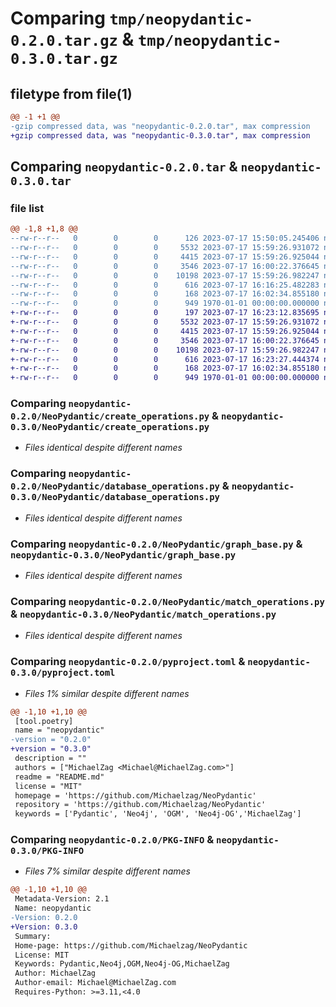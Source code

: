 # Comparing `tmp/neopydantic-0.2.0.tar.gz` & `tmp/neopydantic-0.3.0.tar.gz`

## filetype from file(1)

```diff
@@ -1 +1 @@
-gzip compressed data, was "neopydantic-0.2.0.tar", max compression
+gzip compressed data, was "neopydantic-0.3.0.tar", max compression
```

## Comparing `neopydantic-0.2.0.tar` & `neopydantic-0.3.0.tar`

### file list

```diff
@@ -1,8 +1,8 @@
--rw-r--r--   0        0        0      126 2023-07-17 15:50:05.245406 neopydantic-0.2.0/NeoPydantic/__init__.py
--rw-r--r--   0        0        0     5532 2023-07-17 15:59:26.931072 neopydantic-0.2.0/NeoPydantic/create_operations.py
--rw-r--r--   0        0        0     4415 2023-07-17 15:59:26.925044 neopydantic-0.2.0/NeoPydantic/database_operations.py
--rw-r--r--   0        0        0     3546 2023-07-17 16:00:22.376645 neopydantic-0.2.0/NeoPydantic/graph_base.py
--rw-r--r--   0        0        0    10198 2023-07-17 15:59:26.982247 neopydantic-0.2.0/NeoPydantic/match_operations.py
--rw-r--r--   0        0        0      616 2023-07-17 16:16:25.482283 neopydantic-0.2.0/pyproject.toml
--rw-r--r--   0        0        0      168 2023-07-17 16:02:34.855180 neopydantic-0.2.0/README.md
--rw-r--r--   0        0        0      949 1970-01-01 00:00:00.000000 neopydantic-0.2.0/PKG-INFO
+-rw-r--r--   0        0        0      197 2023-07-17 16:23:12.835695 neopydantic-0.3.0/NeoPydantic/__init__.py
+-rw-r--r--   0        0        0     5532 2023-07-17 15:59:26.931072 neopydantic-0.3.0/NeoPydantic/create_operations.py
+-rw-r--r--   0        0        0     4415 2023-07-17 15:59:26.925044 neopydantic-0.3.0/NeoPydantic/database_operations.py
+-rw-r--r--   0        0        0     3546 2023-07-17 16:00:22.376645 neopydantic-0.3.0/NeoPydantic/graph_base.py
+-rw-r--r--   0        0        0    10198 2023-07-17 15:59:26.982247 neopydantic-0.3.0/NeoPydantic/match_operations.py
+-rw-r--r--   0        0        0      616 2023-07-17 16:23:27.444374 neopydantic-0.3.0/pyproject.toml
+-rw-r--r--   0        0        0      168 2023-07-17 16:02:34.855180 neopydantic-0.3.0/README.md
+-rw-r--r--   0        0        0      949 1970-01-01 00:00:00.000000 neopydantic-0.3.0/PKG-INFO
```

### Comparing `neopydantic-0.2.0/NeoPydantic/create_operations.py` & `neopydantic-0.3.0/NeoPydantic/create_operations.py`

 * *Files identical despite different names*

### Comparing `neopydantic-0.2.0/NeoPydantic/database_operations.py` & `neopydantic-0.3.0/NeoPydantic/database_operations.py`

 * *Files identical despite different names*

### Comparing `neopydantic-0.2.0/NeoPydantic/graph_base.py` & `neopydantic-0.3.0/NeoPydantic/graph_base.py`

 * *Files identical despite different names*

### Comparing `neopydantic-0.2.0/NeoPydantic/match_operations.py` & `neopydantic-0.3.0/NeoPydantic/match_operations.py`

 * *Files identical despite different names*

### Comparing `neopydantic-0.2.0/pyproject.toml` & `neopydantic-0.3.0/pyproject.toml`

 * *Files 1% similar despite different names*

```diff
@@ -1,10 +1,10 @@
 [tool.poetry]
 name = "neopydantic"
-version = "0.2.0"
+version = "0.3.0"
 description = ""
 authors = ["MichaelZag <Michael@MichaelZag.com>"]
 readme = "README.md"
 license = "MIT"
 homepage = 'https://github.com/Michaelzag/NeoPydantic'
 repository = 'https://github.com/Michaelzag/NeoPydantic'
 keywords = ['Pydantic', 'Neo4j', 'OGM', 'Neo4j-OG','MichaelZag']
```

### Comparing `neopydantic-0.2.0/PKG-INFO` & `neopydantic-0.3.0/PKG-INFO`

 * *Files 7% similar despite different names*

```diff
@@ -1,10 +1,10 @@
 Metadata-Version: 2.1
 Name: neopydantic
-Version: 0.2.0
+Version: 0.3.0
 Summary: 
 Home-page: https://github.com/Michaelzag/NeoPydantic
 License: MIT
 Keywords: Pydantic,Neo4j,OGM,Neo4j-OG,MichaelZag
 Author: MichaelZag
 Author-email: Michael@MichaelZag.com
 Requires-Python: >=3.11,<4.0
```

